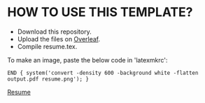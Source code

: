 # HOW TO USE THIS TEMPLATE?
- Download this repository.
- Upload the files on [Overleaf](https://www.overleaf.com/).
- Compile resume.tex.

To make an image, paste the below code in 'latexmkrc': 

``END { system('convert -density 600 -background white -flatten output.pdf resume.png'); }``

[Resume](https://drive.google.com/file/d/1EAaQ6tPSzJ21dLD5DEdvXnwje_zNkfDS/view)
